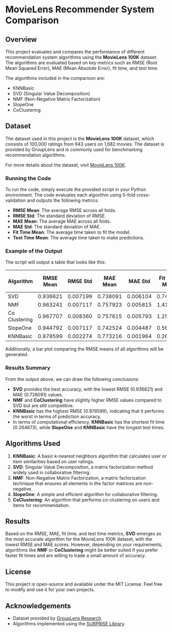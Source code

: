 # MovieLens Recommender System Comparison

## Overview

This project evaluates and compares the performance of different recommendation system algorithms using the **MovieLens 100K** dataset. The algorithms are evaluated based on key metrics such as RMSE (Root Mean Squared Error), MAE (Mean Absolute Error), fit time, and test time.

The algorithms included in the comparison are:
- KNNBasic
- SVD (Singular Value Decomposition)
- NMF (Non-Negative Matrix Factorization)
- SlopeOne
- CoClustering

## Dataset

The dataset used in this project is the **MovieLens 100K** dataset, which consists of 100,000 ratings from 943 users on 1,682 movies. The dataset is provided by GroupLens and is commonly used for benchmarking recommendation algorithms.

For more details about the dataset, visit [MovieLens 100K](https://grouplens.org/datasets/movielens/100k/).

### Running the Code

To run the code, simply execute the provided script in your Python environment. The code evaluates each algorithm using 5-fold cross-validation and outputs the following metrics:
- **RMSE Mean**: The average RMSE across all folds.
- **RMSE Std**: The standard deviation of RMSE.
- **MAE Mean**: The average MAE across all folds.
- **MAE Std**: The standard deviation of MAE.
- **Fit Time Mean**: The average time taken to fit the model.
- **Test Time Mean**: The average time taken to make predictions.

### Example of the Output

The script will output a table that looks like this:

| Algorithm       | RMSE Mean | RMSE Std | MAE Mean | MAE Std | Fit Time Mean | Test Time Mean |
|-----------------|-----------|----------|----------|---------|---------------|----------------|
| SVD             | 0.936621  | 0.007199 | 0.738091 | 0.006104| 0.743771      | 0.115549       |
| NMF             | 0.963241  | 0.007117 | 0.757923 | 0.005815| 1.410286      | 0.115873       |
| Co Clustering   | 0.967707  | 0.008360 | 0.757615 | 0.005793| 1.252161      | 0.090510       |
| SlopeOne        | 0.944792  | 0.007117 | 0.742524 | 0.004487| 0.566474      | 1.904395       |
| KNNBasic        | 0.978599  | 0.002274 | 0.773216 | 0.001964| 0.264673      | 2.149462       |

Additionally, a bar plot comparing the RMSE means of all algorithms will be generated.

### Results Summary

From the output above, we can draw the following conclusions:
- **SVD** provides the best accuracy, with the lowest RMSE (0.936621) and MAE (0.738091) values.
- **NMF** and **CoClustering** have slightly higher RMSE values compared to SVD but are still competitive.
- **KNNBasic** has the highest RMSE (0.978599), indicating that it performs the worst in terms of prediction accuracy.
- In terms of computational efficiency, **KNNBasic** has the shortest fit time (0.264673), while **SlopeOne** and **KNNBasic** have the longest test times.

## Algorithms Used

1. **KNNBasic**: A basic k-nearest neighbors algorithm that calculates user or item similarities based on user ratings.
2. **SVD**: Singular Value Decomposition, a matrix factorization method widely used in collaborative filtering.
3. **NMF**: Non-Negative Matrix Factorization, a matrix factorization technique that ensures all elements in the factor matrices are non-negative.
4. **SlopeOne**: A simple and efficient algorithm for collaborative filtering.
5. **CoClustering**: An algorithm that performs co-clustering on users and items for recommendation.

## Results

Based on the RMSE, MAE, fit time, and test time metrics, **SVD** emerges as the most accurate algorithm for the MovieLens 100K dataset, with the lowest RMSE and MAE scores. However, depending on your requirements, algorithms like **NMF** or **CoClustering** might be better suited if you prefer faster fit times and are willing to trade a small amount of accuracy.

## License

This project is open-source and available under the MIT License. Feel free to modify and use it for your own projects.

## Acknowledgements

- Dataset provided by [GroupLens Research](https://grouplens.org/datasets/movielens/).
- Algorithms implemented using the [SURPRISE Library](http://surpriselib.com/).
